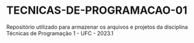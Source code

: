 # TECNICAS-DE-PROGRAMACAO-01
Repositório utilizado para armazenar os arquivos e projetos da disciplina Técnicas de Programação 1 - UFC - 2023.1
